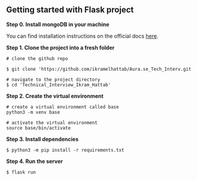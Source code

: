 ## Getting started with Flask project


**Step 0. Install mongoDB in your machine**

You can find installation instructions on the official docs [here](https://docs.mongodb.com/manual/tutorial/install-mongodb-on-windows/).

**Step 1. Clone the project into a fresh folder**
```
# clone the github repo

$ git clone 'https://github.com/ikramelhattab/Aura.se_Tech_Interv.git

# navigate to the project directory
$ cd 'Technical_Interview_Ikram_Hattab'

```

**Step 2. Create the virtual environment**
```
# create a virtual environment called base
python3 -m venv base

# activate the virtual environment
source base/bin/activate
```

**Step 3. Install dependencies**
```
$ python3 -m pip install -r requirements.txt

```

**Step 4. Run the server**
```
$ flask run 
```
